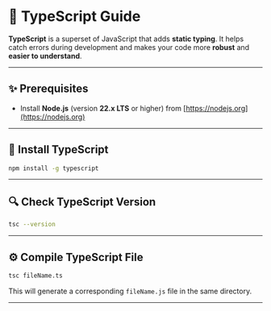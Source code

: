 # 📘 TypeScript Guide

**TypeScript** is a superset of JavaScript that adds **static typing**. It helps catch errors during development and makes your code more **robust** and **easier to understand**.

---

## ✨ Prerequisites

- Install **Node.js** (version **22.x LTS** or higher) from [https://nodejs.org](https://nodejs.org)

---

## 📆 Install TypeScript

```bash
npm install -g typescript
```

---

## 🔍 Check TypeScript Version

```bash
tsc --version
```

---

## ⚙️ Compile TypeScript File

```bash
tsc fileName.ts
```

This will generate a corresponding `fileName.js` file in the same directory.

---

